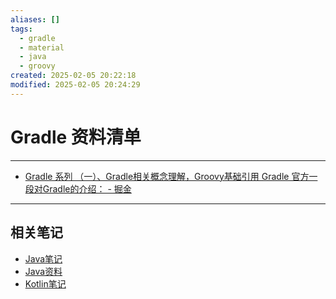 ```yaml
---
aliases: []
tags:
  - gradle
  - material
  - java
  - groovy
created: 2025-02-05 20:22:18
modified: 2025-02-05 20:24:29
---
```


# Gradle 资料清单

---

* [Gradle 系列 （一）、Gradle相关概念理解，Groovy基础引用 Gradle 官方一段对Gradle的介绍： - 掘金](https://juejin.cn/post/6939662617224937503)

---

## 相关笔记

* [Java笔记](../Java_Note.md)
* [Java资料](../Java_Material.md)
* [Kotlin笔记](../Kotlin/Kotlin_Note.md)

